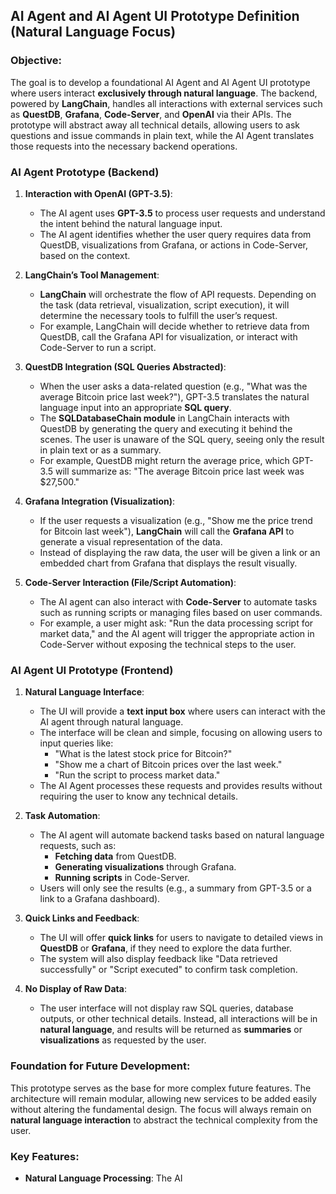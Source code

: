 ## AI Agent and AI Agent UI Prototype Definition (Natural Language Focus)

### Objective:
The goal is to develop a foundational AI Agent and AI Agent UI prototype where users interact **exclusively through natural language**. The backend, powered by **LangChain**, handles all interactions with external services such as **QuestDB**, **Grafana**, **Code-Server**, and **OpenAI** via their APIs. The prototype will abstract away all technical details, allowing users to ask questions and issue commands in plain text, while the AI Agent translates those requests into the necessary backend operations.

### AI Agent Prototype (Backend)

1. **Interaction with OpenAI (GPT-3.5)**:
   - The AI agent uses **GPT-3.5** to process user requests and understand the intent behind the natural language input.
   - The AI agent identifies whether the user query requires data from QuestDB, visualizations from Grafana, or actions in Code-Server, based on the context.

2. **LangChain’s Tool Management**:
   - **LangChain** will orchestrate the flow of API requests. Depending on the task (data retrieval, visualization, script execution), it will determine the necessary tools to fulfill the user’s request.
   - For example, LangChain will decide whether to retrieve data from QuestDB, call the Grafana API for visualization, or interact with Code-Server to run a script.

3. **QuestDB Integration (SQL Queries Abstracted)**:
   - When the user asks a data-related question (e.g., "What was the average Bitcoin price last week?"), GPT-3.5 translates the natural language input into an appropriate **SQL query**.
   - The **SQLDatabaseChain module** in LangChain interacts with QuestDB by generating the query and executing it behind the scenes. The user is unaware of the SQL query, seeing only the result in plain text or as a summary.
   - For example, QuestDB might return the average price, which GPT-3.5 will summarize as: "The average Bitcoin price last week was $27,500."

4. **Grafana Integration (Visualization)**:
   - If the user requests a visualization (e.g., "Show me the price trend for Bitcoin last week"), **LangChain** will call the **Grafana API** to generate a visual representation of the data.
   - Instead of displaying the raw data, the user will be given a link or an embedded chart from Grafana that displays the result visually.

5. **Code-Server Interaction (File/Script Automation)**:
   - The AI agent can also interact with **Code-Server** to automate tasks such as running scripts or managing files based on user commands.
   - For example, a user might ask: "Run the data processing script for market data," and the AI agent will trigger the appropriate action in Code-Server without exposing the technical steps to the user.

### AI Agent UI Prototype (Frontend)

1. **Natural Language Interface**:
   - The UI will provide a **text input box** where users can interact with the AI agent through natural language.
   - The interface will be clean and simple, focusing on allowing users to input queries like:
     - "What is the latest stock price for Bitcoin?"
     - "Show me a chart of Bitcoin prices over the last week."
     - "Run the script to process market data."
   - The AI Agent processes these requests and provides results without requiring the user to know any technical details.

2. **Task Automation**:
   - The AI agent will automate backend tasks based on natural language requests, such as:
     - **Fetching data** from QuestDB.
     - **Generating visualizations** through Grafana.
     - **Running scripts** in Code-Server.
   - Users will only see the results (e.g., a summary from GPT-3.5 or a link to a Grafana dashboard).

3. **Quick Links and Feedback**:
   - The UI will offer **quick links** for users to navigate to detailed views in **QuestDB** or **Grafana**, if they need to explore the data further.
   - The system will also display feedback like "Data retrieved successfully" or "Script executed" to confirm task completion.

4. **No Display of Raw Data**:
   - The user interface will not display raw SQL queries, database outputs, or other technical details. Instead, all interactions will be in **natural language**, and results will be returned as **summaries** or **visualizations** as requested by the user.

### Foundation for Future Development:
This prototype serves as the base for more complex future features. The architecture will remain modular, allowing new services to be added easily without altering the fundamental design. The focus will always remain on **natural language interaction** to abstract the technical complexity from the user.

### Key Features:
- **Natural Language Processing**: The AI




